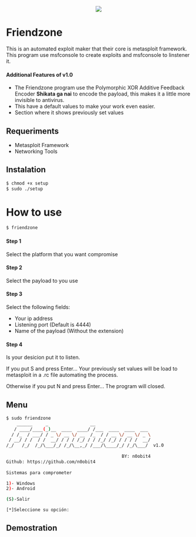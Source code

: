 <html>
  <body>
    <center>
      <img src="https://raw.githubusercontent.com/n0obit4/Friendzone/master/Resources/Logo.png">
    </center>
  </body>
</html>

# Friendzone

This is an automated exploit maker that their core is metasploit framework. This program use msfconsole to create exploits and msfconsole to linstener it.

#### Additional Features of v1.0

  - The Friendzone program use the Polymorphic XOR Additive Feedback Encoder **Shikata ga nai** to encode the payload, this makes it a little more invisible to antivirus.
  - This have a default values to make your work even easier.
  - Section where it shows previously set values

## Requeriments

  - Metasploit Framework
  - Networking Tools

## Instalation

```bash
$ chmod +x setup
$ sudo ./setup
```
# How to use

```bash
$ friendzone
```
#### Step 1
Select the platform that you want compromise

#### Step 2
Select the payload to you use

#### Step 3
Select the following fields:
  - Your ip address
  - Listening port (Default is 4444)
  - Name of the payload (Without the extension)

#### Step 4
Is your desicion put it to listen.

If you put S and press Enter... Your previously set values will be load to metasploit in a .rc file automating the process.

Otherwise if you put N and press Enter... The program will closed.

## Menu

```bash
$ sudo friendzone                                        
    ______     _                __                       
   / ____/____(_)__  ____  ____/ /___  ____  ____  ___   
  / /_  / ___/ / _ \/ __ \/ __  /_  / / __ \/ __ \/ _ \  
 / __/ / /  / /  __/ / / / /_/ / / /_/ /_/ / / / /  __/  
/_/   /_/  /_/\___/_/ /_/\__,_/ /___/\____/_/ /_/\___/  v1.0  
                                                         
                                            BY: n0obit4   
Github: https://github.com/n0obit4 
                  
Sistemas para comprometer

1)- Windows
2)- Android

(S)-Salir

[*]Seleccione su opción: 

```

## Demostration


